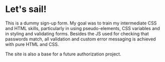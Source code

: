 # Let's sail!

This is a dummy sign-up form. My goal was to train my intermediate CSS and HTML skills, particularly in using pseudo-elements, CSS variables and in styling and validating forms. Besides the JS used for checking that passwords match, all validation and custom error messaging is achieved with pure HTML and CSS. 

The site is also a base for a future authorization project.

